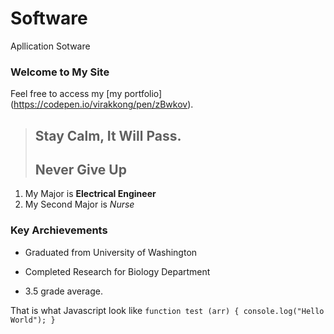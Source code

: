 Software
=======================================

Apllication Sotware


### Welcome to My Site

Feel free to access my [my portfolio] (https://codepen.io/virakkong/pen/zBwkov).

> ## Stay Calm, It Will Pass.
>
> ## Never Give Up

1. My Major is **Electrical Engineer**
2. My Second Major is *Nurse*

### Key Archievements

* Graduated from University of Washington
+ Completed Research for Biology Department
- 3.5 grade average.

That is what Javascript look like 
`function test (arr) {
console.log("Hello World");
}`
